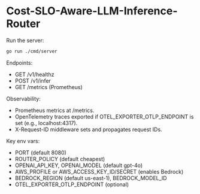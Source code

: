 # Cost-SLO-Aware-LLM-Inference-Router

Run the server:

```bash
go run ./cmd/server
```

Endpoints:
- GET /v1/healthz
- POST /v1/infer
- GET /metrics (Prometheus)

Observability:
- Prometheus metrics at /metrics.
- OpenTelemetry traces exported if OTEL_EXPORTER_OTLP_ENDPOINT is set (e.g., localhost:4317).
- X-Request-ID middleware sets and propagates request IDs.

Key env vars:
- PORT (default 8080)
- ROUTER_POLICY (default cheapest)
- OPENAI_API_KEY, OPENAI_MODEL (default gpt-4o)
- AWS_PROFILE or AWS_ACCESS_KEY_ID/SECRET (enables Bedrock)
- BEDROCK_REGION (default us-east-1), BEDROCK_MODEL_ID
- OTEL_EXPORTER_OTLP_ENDPOINT (optional)
